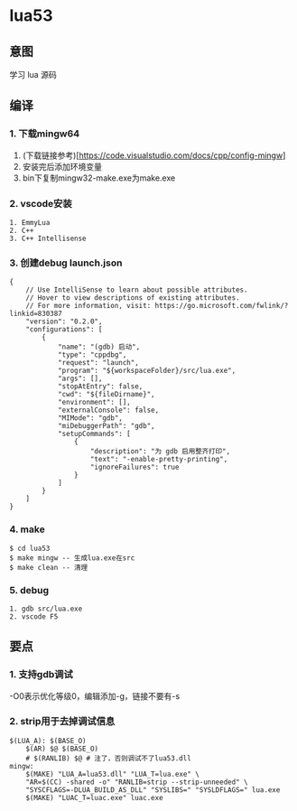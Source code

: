 # lua53
## 意图
学习 lua 源码
## 编译
### 1. 下载mingw64
1. (下载链接参考)[https://code.visualstudio.com/docs/cpp/config-mingw]
2. 安装完后添加环境变量
3. bin下复制mingw32-make.exe为make.exe
### 2. vscode安装
```
1. EmmyLua
2. C++
3. C++ Intellisense
```
### 3. 创建debug launch.json
```
{
    // Use IntelliSense to learn about possible attributes.
    // Hover to view descriptions of existing attributes.
    // For more information, visit: https://go.microsoft.com/fwlink/?linkid=830387
    "version": "0.2.0",
    "configurations": [
        {
            "name": "(gdb) 启动",
            "type": "cppdbg",
            "request": "launch",
            "program": "${workspaceFolder}/src/lua.exe",
            "args": [],
            "stopAtEntry": false,
            "cwd": "${fileDirname}",
            "environment": [],
            "externalConsole": false,
            "MIMode": "gdb",
            "miDebuggerPath": "gdb",
            "setupCommands": [
                {
                    "description": "为 gdb 启用整齐打印",
                    "text": "-enable-pretty-printing",
                    "ignoreFailures": true
                }
            ]
        }
    ]
}
```
### 4. make
```
$ cd lua53
$ make mingw -- 生成lua.exe在src
$ make clean -- 清理
```
### 5. debug
```
1. gdb src/lua.exe
2. vscode F5
```

## 要点
### 1. 支持gdb调试
-O0表示优化等级0，编辑添加-g，链接不要有-s
### 2. strip用于去掉调试信息
```
$(LUA_A): $(BASE_O)
	$(AR) $@ $(BASE_O)
	# $(RANLIB) $@ # 注了，否则调试不了lua53.dll
mingw:
	$(MAKE) "LUA_A=lua53.dll" "LUA_T=lua.exe" \
	"AR=$(CC) -shared -o" "RANLIB=strip --strip-unneeded" \
	"SYSCFLAGS=-DLUA_BUILD_AS_DLL" "SYSLIBS=" "SYSLDFLAGS=" lua.exe
	$(MAKE) "LUAC_T=luac.exe" luac.exe
```
